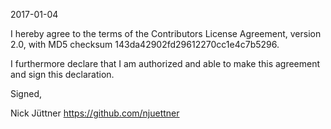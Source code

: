 2017-01-04

I hereby agree to the terms of the Contributors License
Agreement, version 2.0, with MD5 checksum
143da42902fd29612270cc1e4c7b5296.

I furthermore declare that I am authorized and able to make this
agreement and sign this declaration.

Signed,

Nick Jüttner
https://github.com/njuettner
